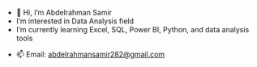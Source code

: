 - 👋 Hi, I’m Abdelrahman Samir
-  I’m interested in Data Analysis field
-  I’m currently learning Excel, SQL, Power BI, Python, and data analysis tools
<!--- -  I’m looking to collaborate on ... --->
- 📫 Email: abdelrahmansamir282@gmail.com

<!---
asamir2828/asamir2828 is a ✨ special ✨ repository because its `README.md` (this file) appears on your GitHub profile.
You can click the Preview link to take a look at your changes.
--->
